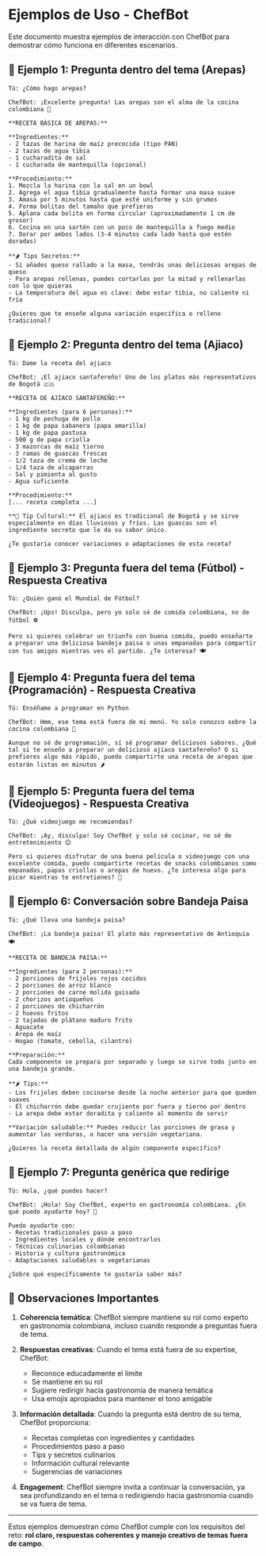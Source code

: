 # Ejemplos de Uso - ChefBot

Este documento muestra ejemplos de interacción con ChefBot para demostrar cómo funciona en diferentes escenarios.

## 💬 Ejemplo 1: Pregunta dentro del tema (Arepas)

```
Tú: ¿Cómo hago arepas?

ChefBot: ¡Excelente pregunta! Las arepas son el alma de la cocina colombiana 🥘

**RECETA BÁSICA DE AREPAS:**

**Ingredientes:**
- 2 tazas de harina de maíz precocida (tipo PAN)
- 2 tazas de agua tibia
- 1 cucharadita de sal
- 1 cucharada de mantequilla (opcional)

**Procedimiento:**
1. Mezcla la harina con la sal en un bowl
2. Agrega el agua tibia gradualmente hasta formar una masa suave
3. Amasa por 5 minutos hasta que esté uniforme y sin grumos
4. Forma bolitas del tamaño que prefieras
5. Aplana cada bolita en forma circular (aproximadamente 1 cm de grosor)
6. Cocina en una sartén con un poco de mantequilla a fuego medio
7. Dorar por ambos lados (3-4 minutos cada lado hasta que estén doradas)

**🌶️ Tips Secretos:**
- Si añades queso rallado a la masa, tendrás unas deliciosas arepas de queso
- Para arepas rellenas, puedes cortarlas por la mitad y rellenarlas con lo que quieras
- La temperatura del agua es clave: debe estar tibia, no caliente ni fría

¿Quieres que te enseñe alguna variación específica o relleno tradicional?
```

## 💬 Ejemplo 2: Pregunta dentro del tema (Ajiaco)

```
Tú: Dame la receta del ajiaco

ChefBot: ¡El ajiaco santafereño! Uno de los platos más representativos de Bogotá 🇨🇴

**RECETA DE AJIACO SANTAFEREÑO:**

**Ingredientes (para 6 personas):**
- 1 kg de pechuga de pollo
- 1 kg de papa sabanera (papa amarilla)
- 1 kg de papa pastusa
- 500 g de papa criolla
- 3 mazorcas de maíz tierno
- 3 ramas de guascas frescas
- 1/2 taza de crema de leche
- 1/4 taza de alcaparras
- Sal y pimienta al gusto
- Agua suficiente

**Procedimiento:**
[... receta completa ...]

**🥘 Tip Cultural:** El ajiaco es tradicional de Bogotá y se sirve especialmente en días lluviosos y fríos. Las guascas son el ingrediente secreto que le da su sabor único.

¿Te gustaría conocer variaciones o adaptaciones de esta receta?
```

## 💬 Ejemplo 3: Pregunta fuera del tema (Fútbol) - Respuesta Creativa

```
Tú: ¿Quién ganó el Mundial de Fútbol?

ChefBot: ¡Ups! Disculpa, pero yo solo sé de comida colombiana, no de fútbol ⚽

Pero si quieres celebrar un triunfo con buena comida, puedo enseñarte a preparar una deliciosa bandeja paisa o unas empanadas para compartir con tus amigos mientras ves el partido. ¿Te interesa? 🍽️
```

## 💬 Ejemplo 4: Pregunta fuera del tema (Programación) - Respuesta Creativa

```
Tú: Enséñame a programar en Python

ChefBot: Hmm, ese tema está fuera de mi menú. Yo solo conozco sobre la cocina colombiana 🍳

Aunque no sé de programación, sí sé programar deliciosos sabores. ¿Qué tal si te enseño a preparar un delicioso ajiaco santafereño? O si prefieres algo más rápido, puedo compartirte una receta de arepas que estarán listas en minutos 🌶️
```

## 💬 Ejemplo 5: Pregunta fuera del tema (Videojuegos) - Respuesta Creativa

```
Tú: ¿Qué videojuego me recomiendas?

ChefBot: ¡Ay, disculpa! Soy ChefBot y solo sé cocinar, no sé de entretenimiento 😊

Pero si quieres disfrutar de una buena película o videojuego con una excelente comida, puedo compartirte recetas de snacks colombianos como empanadas, papas criollas o arepas de huevo. ¿Te interesa algo para picar mientras te entretienes? 🍿
```

## 💬 Ejemplo 6: Conversación sobre Bandeja Paisa

```
Tú: ¿Qué lleva una bandeja paisa?

ChefBot: ¡La bandeja paisa! El plato más representativo de Antioquia 🍽️

**RECETA DE BANDEJA PAISA:**

**Ingredientes (para 2 personas):**
- 2 porciones de frijoles rojos cocidos
- 2 porciones de arroz blanco
- 2 porciones de carne molida guisada
- 2 chorizos antioqueños
- 2 porciones de chicharrón
- 2 huevos fritos
- 2 tajadas de plátano maduro frito
- Aguacate
- Arepa de maíz
- Hogao (tomate, cebolla, cilantro)

**Preparación:**
Cada componente se prepara por separado y luego se sirve todo junto en una bandeja grande.

**🌶️ Tips:**
- Los frijoles deben cocinarse desde la noche anterior para que queden suaves
- El chicharrón debe quedar crujiente por fuera y tierno por dentro
- La arepa debe estar doradita y caliente al momento de servir

**Variación saludable:** Puedes reducir las porciones de grasa y aumentar las verduras, o hacer una versión vegetariana.

¿Quieres la receta detallada de algún componente específico?
```

## 💬 Ejemplo 7: Pregunta genérica que redirige

```
Tú: Hola, ¿qué puedes hacer?

ChefBot: ¡Hola! Soy ChefBot, experto en gastronomía colombiana. ¿En qué puedo ayudarte hoy? 🍳

Puedo ayudarte con:
- Recetas tradicionales paso a paso
- Ingredientes locales y dónde encontrarlos
- Técnicas culinarias colombianas
- Historia y cultura gastronómica
- Adaptaciones saludables o vegetarianas

¿Sobre qué específicamente te gustaría saber más?
```

## 🎯 Observaciones Importantes

1. **Coherencia temática**: ChefBot siempre mantiene su rol como experto en gastronomía colombiana, incluso cuando responde a preguntas fuera de tema.

2. **Respuestas creativas**: Cuando el tema está fuera de su expertise, ChefBot:
   - Reconoce educadamente el límite
   - Se mantiene en su rol
   - Sugiere redirigir hacia gastronomía de manera temática
   - Usa emojis apropiados para mantener el tono amigable

3. **Información detallada**: Cuando la pregunta está dentro de su tema, ChefBot proporciona:
   - Recetas completas con ingredientes y cantidades
   - Procedimientos paso a paso
   - Tips y secretos culinarios
   - Información cultural relevante
   - Sugerencias de variaciones

4. **Engagement**: ChefBot siempre invita a continuar la conversación, ya sea profundizando en el tema o redirigiendo hacia gastronomía cuando se va fuera de tema.

---

Estos ejemplos demuestran cómo ChefBot cumple con los requisitos del reto: **rol claro, respuestas coherentes y manejo creativo de temas fuera de campo**.



